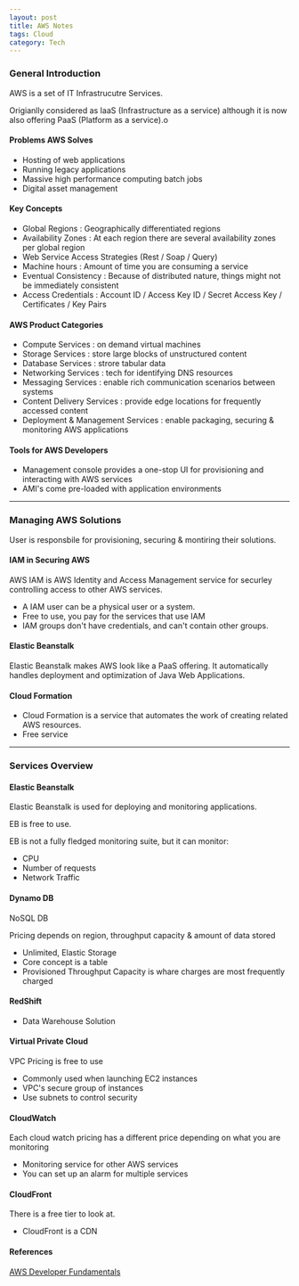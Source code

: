 ```yaml
---
layout: post
title: AWS Notes
tags: Cloud
category: Tech
---
```

### General Introduction ###

AWS is a set of IT Infrastrucutre Services.

Origianlly considered as IaaS (Infrastructure as a service) although it is now also offering PaaS (Platform as a service).o

#### Problems AWS Solves ####

- Hosting of web applications  
- Running legacy applications  
- Massive high performance computing batch jobs  
- Digital asset management  

#### Key Concepts ####

- Global Regions : Geographically differentiated regions  
- Availability Zones : At each region there are several availability zones per global region  
- Web Service Access Strategies (Rest / Soap / Query)   
- Machine hours : Amount of time you are consuming a service  
- Eventual Consistency : Because of distributed nature, things might not be immediately consistent  
- Access Credentials : Account ID / Access Key ID / Secret Access Key / Certificates / Key Pairs  

#### AWS Product Categories ####

- Compute Services : on demand virtual machines  
- Storage Services : store large blocks of unstructured content  
- Database Services : strore tabular data  
- Networking Services : tech for identifying DNS resources 
- Messaging Services : enable rich communication scenarios between systems  
- Content Delivery Services : provide edge locations for frequently accessed content  
- Deployment & Management Services : enable packaging, securing & monitoring AWS applications  

#### Tools for AWS Developers ####

- Management console provides a one-stop UI for provisioning and interacting with AWS services  
- AMI's come pre-loaded with application environments  

-----------------------------------------------------------------

### Managing AWS Solutions ###

User is responsbile for provisioning, securing & montiring their solutions.  

#### IAM in Securing AWS ####

AWS IAM is AWS Identity and Access Management service for securley controlling access to other AWS services.  

- A IAM user can be a physical user or a system.  
- Free to use, you pay for the services that use IAM  
- IAM groups don't have credentials, and can't contain other groups.  

#### Elastic Beanstalk ####

Elastic Beanstalk makes AWS look like a PaaS offering. It automatically handles deployment and optimization of Java Web Applications.  

#### Cloud Formation ####

- Cloud Formation is a service that automates the work of creating related AWS resources.  
- Free service  

-----------------------------------------------------------------

### Services Overview ###

#### Elastic Beanstalk ####

Elastic Beanstalk is used for deploying and monitoring applications.  

EB is free to use.

EB is not a fully fledged monitoring suite, but it can monitor:
- CPU  
- Number of requests  
- Network Traffic  

#### Dynamo DB ####

NoSQL DB

Pricing depends on region, throughput capacity & amount of data stored  

- Unlimited, Elastic Storage  
- Core concept is a table   
- Provisioned Throughput Capacity is whare charges are most frequently charged  

#### RedShift ####

- Data Warehouse Solution

#### Virtual Private Cloud ####

VPC Pricing is free to use

- Commonly used when launching EC2 instances  
- VPC's secure group of instances  
- Use subnets to control security  

#### CloudWatch ####

Each cloud watch pricing has a different price depending on what you are monitoring  

- Monitoring service for other AWS services  
- You can set up an alarm for multiple services  

#### CloudFront ####

There is a free tier to look at.  

- CloudFront is a CDN  

#### References ####

[AWS Developer Fundamentals](https://app.pluralsight.com/library/courses/aws-course/table-of-contents)  
